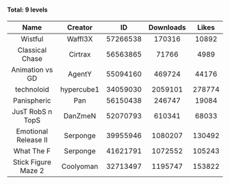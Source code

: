 #### Total: 9 levels

| Name | Creator | ID | Downloads | Likes |
|:---:|:---:|:---:|:---:|:---:|
| Wistful | Waffl3X | 57266538 | 170316 | 10892
| Classical Chase | Cirtrax | 56563865 | 71766 | 4989
| Animation vs GD | AgentY | 55094160 | 469724 | 44176
| technoloid | hypercube1 | 34059030 | 2059101 | 278774
| Panispheric | Pan | 56150438 | 246747 | 19084
| JusT RobS n TopS | DanZmeN | 52070793 | 610341 | 68033
| Emotional Release II | Serponge | 39955946 | 1080207 | 130492
| What The F | Serponge | 41621791 | 1072552 | 105243
| Stick Figure Maze 2 | Coolyoman | 32713497 | 1195747 | 153822
